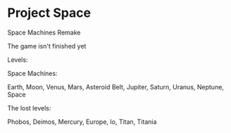 # Project Space
Space Machines Remake

The game isn't finished yet

Levels:

Space Machines:

Earth,
Moon,
Venus,
Mars,
Asteroid Belt,
Jupiter,
Saturn,
Uranus,
Neptune,
Space

The lost levels:

Phobos,
Deimos,
Mercury,
Europe,
Io,
Titan,
Titania
